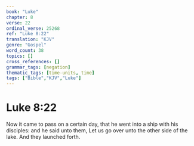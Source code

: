 ```yaml
---
book: "Luke"
chapter: 8
verse: 22
ordinal_verse: 25268
ref: "Luke 8:22"
translation: "KJV"
genre: "Gospel"
word_count: 38
topics: []
cross_references: []
grammar_tags: [negation]
thematic_tags: [time-units, time]
tags: ["Bible","KJV","Luke"]
---
```


# Luke 8:22

Now it came to pass on a certain day, that he went into a ship with his disciples: and he said unto them, Let us go over unto the other side of the lake. And they launched forth.
